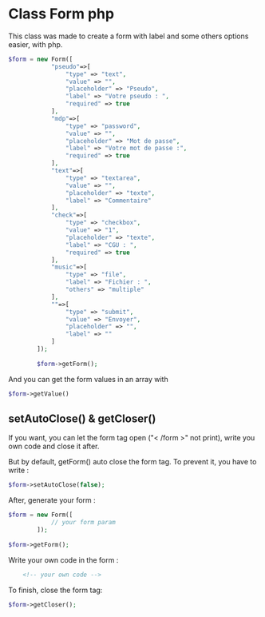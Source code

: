 # Class Form php

This class was made to create a form with label and some others options easier, with php.

```php
$form = new Form([
            "pseudo"=>[
                "type" => "text",
                "value" => "",
                "placeholder" => "Pseudo",
                "label" => "Votre pseudo : ",
                "required" => true
            ],
            "mdp"=>[
                "type" => "password",
                "value" => "",
                "placeholder" => "Mot de passe",
                "label" => "Votre mot de passe :",
                "required" => true
            ],
            "text"=>[
                "type" => "textarea",
                "value" => "",
                "placeholder" => "texte",
                "label" => "Commentaire"
            ],
            "check"=>[
                "type" => "checkbox",
                "value" => "1",
                "placeholder" => "texte",
                "label" => "CGU : ",
                "required" => true
            ],
            "music"=>[
                "type" => "file",
                "label" => "Fichier : ",
                "others" => "multiple"
            ],
            ""=>[
                "type" => "submit",
                "value" => "Envoyer",
                "placeholder" => "",
                "label" => ""
            ]
        ]);
        
        $form->getForm();
```

And you can get the form values in an array with
```php
$form->getValue()
```

## setAutoClose() & getCloser()
If you want, you can let the form tag open ("< /form >" not print), write you own code and close it after.

But by default, getForm() auto close the form tag. To prevent it, you have to write :
```php
$form->setAutoClose(false);
```
After, generate your form :
```php
$form = new Form([
            // your form param
        ]);
        
$form->getForm();
```
Write your own code in the form : 
```html
    <!-- your own code -->
```
To finish, close the form tag:
```php
$form->getCloser();
```
